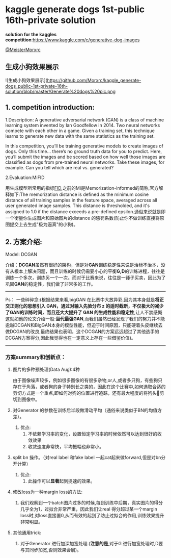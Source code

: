 

# kaggle generate dogs 1st-public 16th-private solution

**solution for the kaggles competition**:https://www.kaggle.com/c/generative-dog-images

[@MeisterMorxrc](https://www.kaggle.com/meistermorxrc)

## 生成小狗效果展示

![生成小狗效果展示](https://github.com/Morxrc/kaggle_generate-dogs_public-1st-private-16th-solution/blob/master/Generate%20dogs%20pic.png



## 1. competition introduction:

1.Description:  A generative adversarial network (GAN) is a class of machine learning system invented by Ian Goodfellow in 2014. Two neural networks compete with each other in a game. Given a training set, this technique learns to generate new data with the same statistics as the training set.

In this competition, you’ll be training generative models to create images of dogs. Only this time… there’s no ground truth data for you to predict. Here, you’ll submit the images and be scored based on how well those images are classified as dogs from pre-trained neural networks. Take these images, for example. Can you tell which are real vs. generated?



2.Evaluation:MiFID

用生成模型所常用的指标[FID](https://baijiahao.baidu.com/s?id=1647349368499780367&wfr=spider&for=pc),之前的Mi是Memorization-informed的简称,官方解释如下:The memorization distance is defined as the minimum cosine distance of all training samples in the feature space, averaged across all user generated image samples. This distance is thresholded, and it's assigned to 1.0 if the distance exceeds a pre-defined epsilon.通俗来说就是即一个衡量你生成图片和原始图片的distance 的惩罚系数(防止你不做训练直接将原图提交上去生成"极为逼真"的小狗)。



## 2. 方案介绍:

Model: DCGAN

介绍：**DCGAN**虽然有很好的架构，但是对**GAN**训练稳定性来说是治标不治本，没有从根本上解决问题，而且训练的时候仍需要小心的平衡**G,D**的训练进程，往往是训练一个多次，训练另一个一次。而对于比赛来说，往往是一锤子买卖，因此为了巩固**GAN**的稳定性，我们做了非常多的工作。

*****

Ps： 一些碎碎念:(根据结果来看,bigGAN 在比赛中大放异彩,因为其本身就是**将正交正则化的思想引入 GAN，通过对输入先验分布 z 的适时截断，不仅极大的减少了GAN的训练时间，而且还大大提升了 GAN 的生成性能和稳定性**,让人不禁感慨这就如他的论文介绍一般:**当代最强GAN**,而我们虽然已经发现了我们的努力并不能逾越DCGAN和BigGAN本身的模型性能，但迫于时间原因，只能硬着头皮继续去做DCGAN的改良,最终结果也表明，这个DCGAN的方案远远超过了其他选手的DCGAN方案得分,因此我觉得也在一定意义上存在一些借鉴价值)。

****

### 方案summary和创新点：

1. 图片的多种预处理(Data Aug):4种

   由于图像噪声较多，例如很多图像的有很多杂物,or人,或者多只狗，有些狗只存在于角落，或者狗的身子特别长之类的，因此在这个比赛中,如何选取合适的剪切方式是一个重点,即如何对狗的位置进行追踪，还有最大程度的将狗头🐶剪切到图像中。

2. 对Generator 的参数在训练后半段做滑动平均（通俗来说类似于BN的均值方差）。

   1. 优点:
      1. 不依赖学习率的变化，设置恒定学习率的时候依然可以达到很好的收敛效果
      2. 收敛速度非常快，平均振幅也非常小。

3. split bn 操作。（对real label 和fake label 一起cat起来做forward,但是对bn分开计算）

   1. 优点:
      1. 此操作可以**显著**起到提速的效果。

4. 修改loss为一种margin loss的方法:

   1. 我们观察到一个batch图片过多的时候,每到训练中后期，真实图片的得分几乎全为1，过拟合非常严重，因此我们让real 得分超过某一个margin loss时,对loss直接置0,从而有效的起到了防止过拟合的作用,训练效果提升非常明显。

5. 其他通用trick:

   1. 对于Generator 进行加深加宽处理.(**注意的是**,对于G 进行加宽处理时,D要与其同步加宽,否则效果会崩)。





